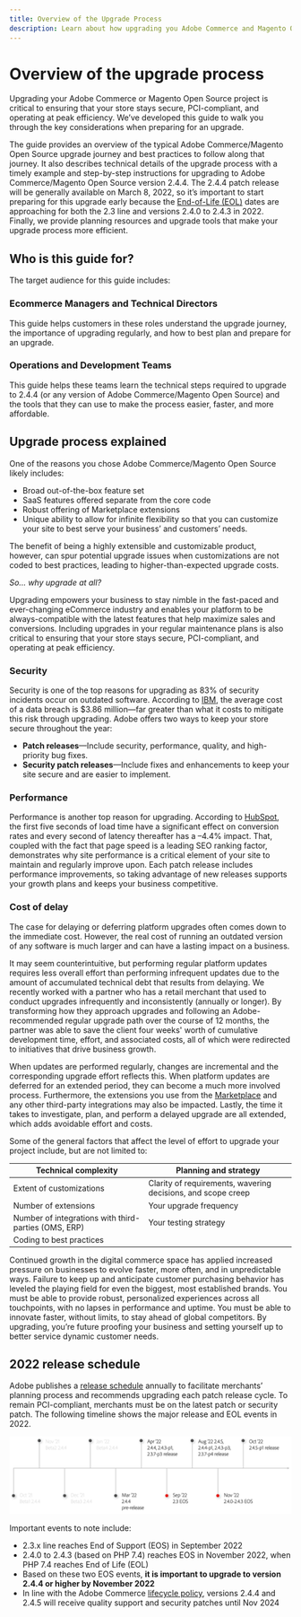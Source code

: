 ```yaml
---
title: Overview of the Upgrade Process
description: Learn about how upgrading you Adobe Commerce and Magento Open Source project helps keep your storefront secure and operating efficiently.
---
```


# Overview of the upgrade process

Upgrading your Adobe Commerce or Magento Open Source project is critical to ensuring that your store stays secure, PCI-compliant, and operating at peak efficiency. We’ve developed this guide to walk you through the key considerations when preparing for an upgrade.

The guide provides an overview of the typical Adobe Commerce/Magento Open Source upgrade journey and best practices to follow along that journey. It also describes technical details of the upgrade process with a timely example and  step-by-step instructions for upgrading to Adobe Commerce/Magento Open Source version 2.4.4. The 2.4.4 patch release will be generally available on March 8, 2022, so it’s important to start preparing for this upgrade early because the [End-of-Life (EOL)](https://devdocs.magento.com/release/lifecycle-policy.html) dates are approaching for both the 2.3 line and versions 2.4.0 to 2.4.3 in 2022. Finally, we provide planning resources and upgrade tools that make your upgrade process more efficient.

## Who is this guide for?

The target audience for this guide includes:

### Ecommerce Managers and Technical Directors

This guide helps customers in these roles understand the upgrade journey, the importance of upgrading regularly, and how to best plan and prepare for an upgrade.

### Operations and Development Teams

This guide helps these teams learn the technical steps required to upgrade to 2.4.4 (or any version of Adobe Commerce/Magento Open Source) and the tools that they can use to make the process easier, faster, and more affordable.

## Upgrade process explained

One of the reasons you chose Adobe Commerce/Magento Open Source likely includes: 

- Broad out-of-the-box feature set
- SaaS features offered separate from the core code
- Robust offering of Marketplace extensions
- Unique ability to allow for infinite flexibility so that you can customize your site to best serve your business’ and customers’ needs.

The benefit of being a highly extensible and customizable product, however, can spur potential upgrade issues when customizations are not coded to best practices, leading to higher-than-expected upgrade costs.

_So... why upgrade at all?_

Upgrading empowers your business to stay nimble in the fast-paced and ever-changing eCommerce industry and enables your platform to be always-compatible with the latest features that help maximize sales and conversions. Including upgrades in your regular maintenance plans is also critical to ensuring that your store stays secure, PCI-compliant, and operating at peak efficiency.

### Security

Security is one of the top reasons for upgrading as 83% of security incidents occur on outdated software. According to [IBM](https://www.ibm.com/security/data-breach), the average cost of a data breach is $3.86 million—far greater than what it costs to mitigate this risk through upgrading. Adobe offers two ways to keep your store secure throughout the year: 

- **Patch releases**—Include security, performance, quality, and high-priority bug fixes.
- **Security patch releases**—Include fixes and enhancements to keep your site secure and are easier to implement.

### Performance

Performance is another top reason for upgrading. According to [HubSpot](https://blog.hubspot.com/marketing/page-load-time-conversion-rates), the first five seconds of load time have a significant effect on conversion rates and every second of latency thereafter has a –4.4% impact. That, coupled with the fact that page speed is a leading SEO ranking factor, demonstrates why site performance is a critical element of your site to maintain and regularly improve upon. Each patch release includes performance improvements, so taking advantage of new releases supports your growth plans and keeps your business competitive.

### Cost of delay

The case for delaying or deferring platform upgrades often comes down to the immediate cost. However, the real cost of running an outdated version of any software is much larger and can have a lasting impact on a business.

It may seem counterintuitive, but performing regular platform updates requires less overall effort than performing infrequent updates due to the amount of accumulated technical debt that results from delaying. We recently worked with a partner who has a retail merchant that used to conduct upgrades infrequently and inconsistently (annually or longer). By transforming how they approach upgrades and following an Adobe-recommended regular upgrade path over the course of 12 months, the partner was able to save the client four weeks' worth of cumulative development time, effort, and associated costs, all of which were redirected to initiatives that drive business growth.
 
When updates are performed regularly, changes are incremental and the corresponding upgrade effort reflects this. When platform updates are deferred for an extended period, they can become a much more involved process. Furthermore, the extensions you use from the [Marketplace](https://marketplace.magento.com/) and any other third-party integrations may also be impacted. Lastly, the time it takes to investigate, plan, and perform a delayed upgrade are all extended, which adds avoidable effort and costs.

Some of the general factors that affect the level of effort to upgrade your project include, but are not limited to:

| Technical complexity                                      | Planning and strategy                                        |
|-----------------------------------------------------------|--------------------------------------------------------------|
| Extent of customizations                                  | Clarity of requirements, wavering decisions, and scope creep |
| Number of extensions                                      | Your upgrade frequency                                       |
| Number of integrations with third-parties (OMS, ERP)      | Your testing strategy                                        |
| Coding to best practices                                  |                                                              |

Continued growth in the digital commerce space has applied increased pressure on businesses to evolve faster, more often, and in unpredictable ways. Failure to keep up and anticipate customer purchasing behavior has leveled the playing field for even the biggest, most established brands. You must be able to provide robust, personalized experiences across all touchpoints, with no lapses in performance and uptime. You must be able to innovate faster, without limits, to stay ahead of global competitors. By upgrading, you’re future proofing your business and setting yourself up to better service dynamic customer needs.

## 2022 release schedule

Adobe publishes a [release schedule](https://devdocs.magento.com/release/) annually to facilitate merchants’ planning process and recommends upgrading each patch release cycle. To remain PCI-compliant, merchants must be on the latest patch or security patch. The following timeline shows the major release and EOL events in 2022.

![](../assets/upgrade-guide/2022-release-timeline.png)
 
Important events to note include:

- 2.3.x line reaches End of Support (EOS) in September 2022
- 2.4.0 to 2.4.3 (based on PHP 7.4) reaches EOS in November 2022, when PHP 7.4 reaches End of Life (EOL)
- Based on these two EOS events, **it is important to upgrade to version 2.4.4 or higher by November 2022** 
- In line with the Adobe Commerce [lifecycle policy](https://devdocs.magento.com/release/lifecycle-policy.html), versions 2.4.4 and 2.4.5 will receive quality support and security patches until Nov 2024
